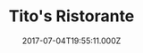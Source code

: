 ---
date: 2017-07-04T19:55:11.000Z
title: Tito's Ristorante
latitude: 52.042136
longitude: 0.954842
category: checkin
---